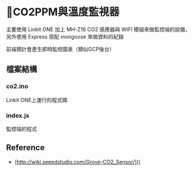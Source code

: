 # CO2PPM與溫度監視器

主要使用 Linkit ONE 加上 MH-Z16 CO2 感應器與 WIFI 模組來做監控端的設備，另外使用 Express 搭配 mongoose 來做資料的紀錄

前端預計會產生即時監控圖表（類似GCP後台）

## 檔案結構

### co2.ino
Linkit ONE上運行的程式碼

### index.js
監控端的程式


## Reference

* [http://wiki.seeedstudio.com/Grove-CO2_Sensor/]()